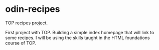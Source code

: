 # odin-recipes
TOP recipes project. 

First project with TOP. Building a simple index homepage that will link to some recipes. I will be using the skills taught in the HTML foundations course of TOP.